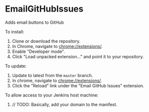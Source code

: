 # EmailGitHubIssues
Adds email buttons to GitHub

To install:

1. Clone or download the repository.
2. In Chrome, navigate to [chrome://extensions/](chrome://extensions/).
3. Enable "Developer mode".
4. Click "Load unpacked extension..." and point it to your repository.

To update:

1. Update to latest from the ```master``` branch.
2. In chrome, navigate to [chrome://extensions/](chrome://extensions/).
3. Click the "Reload" link under the "Email GitHub Issues" extension.

To allow access to your Jenkins host machine:

1. // TODO: Basically, add your domain to the manifest.

